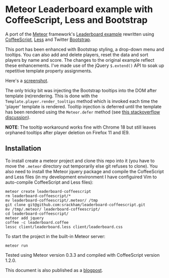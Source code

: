 # Meteor Leaderboard example with CoffeeScript, Less and Bootstrap

A port of the [Meteor](http://meteor.com/) framework's [Leaderboard example](http://meteor.com/examples/leaderboard) rewritten using [CoffeeScript](http://coffeescript.org/), [Less](http://lesscss.org/) and Twitter [Bootstrap](http://twitter.github.com/bootstrap/).

This port has been enhanced with Bootstrap styling, a drop-down menu and tooltips. You can also add and delete players, reset the data and sort players by name and score.  The changes to the original example reflect these enhancements.  I've made use of the jQuery `$.extend()` API to soak up repetitive template property assignments.

Here's a [screenshot](https://github.com/srackham/leaderboard-coffeescript/blob/master/screenshot.png).

The only tricky bit was injecting the Bootstrap tooltips into the DOM after template (re)rendering. This is done with the `Template.player.render_tooltips` method which is invoked each time the 'player' template is rendered.  Tooltip injection is deferred until the template has been rendered using the `Meteor.defer` method (see [this stackoverflow discussion](http://stackoverflow.com/questions/10109788/callback-after-the-dom-was-updated-in-meteor-js)).

**NOTE**: The tooltip workaround works fine with Chrome 18 but still leaves orphaned tooltips after player deletion on Firefox 11 and IE9.

## Installation
To install create a meteor  project and clone this repo into it (you have to move the `.meteor` directory out temporarily else git refuses to clone). You also need to install the Meteor jquery package and compile the CoffeeScript and Less files (in my development environment I have configuired Vim to auto-compile CoffeeScript and Less files):

    meteor create leaderboard-coffeescript
    rm leaderboard-coffeescript/*
    mv leaderboard-coffeescript/.meteor/ /tmp
    git clone git@github.com:srackham/leaderboard-coffeescript.git
    mv /tmp/.meteor/ leaderboard-coffeescript/
    cd leaderboard-coffeescript/
    meteor add jquery
    coffee -c leaderboard.coffee
    lessc client/leaderboard.less client/leaderboard.css

To start the project in the built-in Meteor server:

    meteor run

Tested using Meteor version 0.3.3 and compiled with CoffeeScript version 1.2.0.

This document is also published as a [blogpost](https://srackham.wordpress.com/2012/04/22/meteor-leaderboard-with-coffeescript-less-and-bootstrap/).

